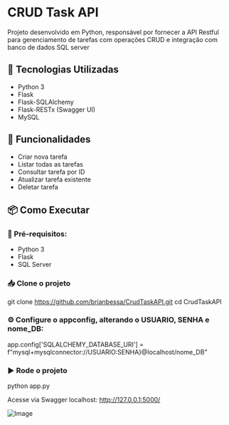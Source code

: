 # CRUD Task API

Projeto desenvolvido em Python, responsável por fornecer a API Restful para gerenciamento de tarefas com operações CRUD e integração com banco de dados SQL server

## 📌 Tecnologias Utilizadas

- Python 3
- Flask
- Flask-SQLAlchemy
- Flask-RESTx (Swagger UI)
- MySQL

## 📖 Funcionalidades

- Criar nova tarefa
- Listar todas as tarefas
- Consultar tarefa por ID
- Atualizar tarefa existente
- Deletar tarefa

## 📦 Como Executar

### 📑 Pré-requisitos:
- Python 3
- Flask
- SQL Server

### 📥 Clone o projeto

git clone https://github.com/brianbessa/CrudTaskAPI.git cd CrudTaskAPI

### ⚙️ Configure o appconfig, alterando o USUARIO, SENHA e nome_DB:

app.config['SQLALCHEMY_DATABASE_URI'] = f"mysql+mysqlconnector://USUARIO:SENHA}@localhost/nome_DB"

### ▶️ Rode o projeto

python app.py

Acesse via Swagger localhost: http://127.0.0.1:5000/

![Image](https://github.com/user-attachments/assets/e5a9c59a-b669-43ab-aa44-65a911f378cc)

